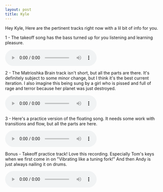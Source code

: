 ```yaml
---
layout: post
title: Kyle
---
```

Hey Kyle, Here are the pertinent tracks right now with a lil bit of info for you.  

1 - The takeoff song has the bass turned up for you listening and learning pleasure.  

<audio controls>
<source src="{{ site.baseurl }}/audio/takeoff-bass.mp3" type="audio/mpeg">
</audio>

2 - The Matrioshka Brain track isn't short, but all the parts are there. It's definitely subject to some minor change, but I think it's the best current iteration. I also imagine this being sung by a girl who is pissed and full of rage and terror because her planet was just destroyed.  

<audio controls>
<source src="{{ site.baseurl }}/audio/m-brain-long-solo.mp3" type="audio/mpeg">
</audio>

3 - Here's a practice version of the floating song. It needs some work with transitions and flow, but all the parts are here.  

<audio controls>
<source src="{{ site.baseurl }}/audio/floating-band1.mp3" type="audio/mpeg">
</audio>

Bonus - Takeoff practice track! Love this recording. Especially Tom's keys when we first come in on "Vibrating like a tuning fork!" And then Andy is just always nailing it on drums.  

<audio controls>
<source src="{{ site.baseurl }}/audio/liftoff-band1.mp3" type="audio/mpeg">
</audio>
